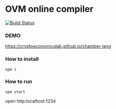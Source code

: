 # OVM online compiler

[![Build Status](https://travis-ci.org/cryptoeconomicslab/chamber-lang.svg?branch=master)](https://travis-ci.org/cryptoeconomicslab/chamber-lang)

### DEMO

https://cryptoeconomicslab.github.io/chamber-lang

### How to install

```
npm i
```

### How to run

```
npm start
```

open http:localhost:1234
